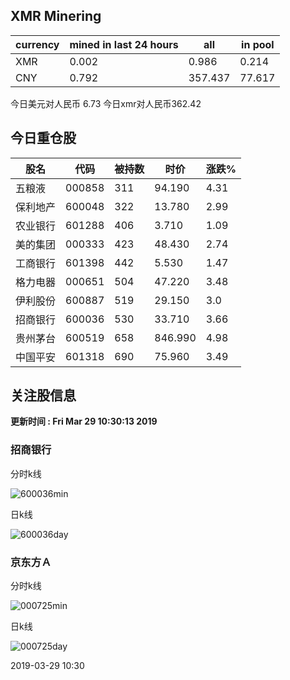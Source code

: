 ## XMR Minering

|currency|mined in last 24 hours|all|in pool|
|---|---|---|---|
|XMR|0.002|0.986|0.214|
|CNY|0.792|357.437|77.617|

今日美元对人民币 6.73	今日xmr对人民币362.42


## 今日重仓股 

|股名|代码|被持数|时价|涨跌%|
|---|---|---|---|---|
|五粮液|000858|311|94.190|4.31|
|保利地产|600048|322|13.780|2.99|
|农业银行|601288|406|3.710|1.09|
|美的集团|000333|423|48.430|2.74|
|工商银行|601398|442|5.530|1.47|
|格力电器|000651|504|47.220|3.48|
|伊利股份|600887|519|29.150|3.0|
|招商银行|600036|530|33.710|3.66|
|贵州茅台|600519|658|846.990|4.98|
|中国平安|601318|690|75.960|3.49|

## 关注股信息
**更新时间 : Fri Mar 29 10:30:13 2019**
### 招商银行 
分时k线

![600036min](http://image.sinajs.cn/newchart/min/n/sh600036.gif)

日k线

![600036day](http://image.sinajs.cn/newchart/daily/n/sh600036.gif)

### 京东方Ａ 
分时k线

![000725min](http://image.sinajs.cn/newchart/min/n/sz000725.gif)

日k线

![000725day](http://image.sinajs.cn/newchart/daily/n/sz000725.gif)

2019-03-29 10:30